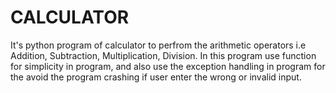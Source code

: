 # CALCULATOR
It's python program of calculator to perfrom the arithmetic operators i.e Addition, Subtraction, Multiplication, Division. In this program use function for simplicity in program, and also use the exception handling in program for the avoid the program crashing if user enter the wrong or invalid input.

